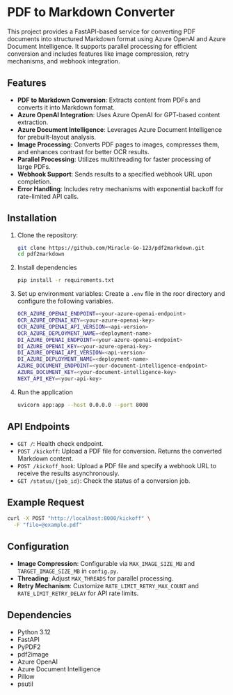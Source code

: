 # PDF to Markdown Converter

This project provides a FastAPI-based service for converting PDF documents into structured Markdown format using Azure OpenAI and Azure Document Intelligence. It supports parallel processing for efficient conversion and includes features like image compression, retry mechanisms, and webhook integration.

## Features

- **PDF to Markdown Conversion**: Extracts content from PDFs and converts it into Markdown format.
- **Azure OpenAI Integration**: Uses Azure OpenAI for GPT-based content extraction.
- **Azure Document Intelligence**: Leverages Azure Document Intelligence for prebuilt-layout analysis.
- **Image Processing**: Converts PDF pages to images, compresses them, and enhances contrast for better OCR results.
- **Parallel Processing**: Utilizes multithreading for faster processing of large PDFs.
- **Webhook Support**: Sends results to a specified webhook URL upon completion.
- **Error Handling**: Includes retry mechanisms with exponential backoff for rate-limited API calls.

## Installation

1. Clone the repository:
   ```bash
   git clone https://github.com/Miracle-Go-123/pdf2markdown.git
   cd pdf2markdown
   ```
2. Install dependencies
   ```bash
   pip install -r requirements.txt
   ```
3. Set up environment variables:
   Create a `.env` file in the roor directory and configure the following variables.
   ```bash
   OCR_AZURE_OPENAI_ENDPOINT=<your-azure-openai-endpoint>
   OCR_AZURE_OPENAI_KEY=<your-azure-openai-key>
   OCR_AZURE_OPENAI_API_VERSION=<api-version>
   OCR_AZURE_DEPLOYMENT_NAME=<deployment-name>
   DI_AZURE_OPENAI_ENDPOINT=<your-azure-openai-endpoint>
   DI_AZURE_OPENAI_KEY=<your-azure-openai-key>
   DI_AZURE_OPENAI_API_VERSION=<api-version>
   DI_AZURE_DEPLOYMENT_NAME=<deployment-name>
   AZURE_DOCUMENT_ENDPOINT=<your-document-intelligence-endpoint>
   AZURE_DOCUMENT_KEY=<your-document-intelligence-key>
   NEXT_API_KEY=<your-api-key>
   ```
4. Run the application
   ```bash
   uvicorn app:app --host 0.0.0.0 --port 8000
   ```

## API Endpoints

- `GET /`: Health check endpoint.
- `POST /kickoff`: Upload a PDF file for conversion. Returns the converted Markdown content.
- `POST /kickoff_hook`: Upload a PDF file and specify a webhook URL to receive the results asynchronously.
- `GET /status/{job_id}`: Check the status of a conversion job.

## Example Request

```bash
curl -X POST "http://localhost:8000/kickoff" \
  -F "file=@example.pdf"
```

## Configuration

- **Image Compression**: Configurable via `MAX_IMAGE_SIZE_MB` and `TARGET_IMAGE_SIZE_MB` in `config.py`.
- **Threading**: Adjust `MAX_THREADS` for parallel processing.
- **Retry Mechanism**: Customize `RATE_LIMIT_RETRY_MAX_COUNT` and `RATE_LIMIT_RETRY_DELAY` for API rate limits.

## Dependencies

- Python 3.12
- FastAPI
- PyPDF2
- pdf2image
- Azure OpenAI
- Azure Document Intelligence
- Pillow
- psutil
